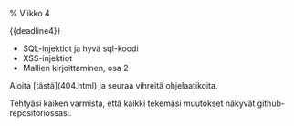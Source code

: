 % Viikko 4
<!-- order: 1 -->
<!-- hidden! -->

<deadline>{{deadline4}}</deadline>

* SQL-injektiot ja hyvä sql-koodi
* XSS-injektiot
* Mallien kirjoittaminen, osa 2

<ohje>
Aloita [tästä](404.html) ja seuraa vihreitä ohjelaatikoita.

Tehtyäsi kaiken varmista, että kaikki tekemäsi muutokset näkyvät github-repositoriossasi.
</ohje>
